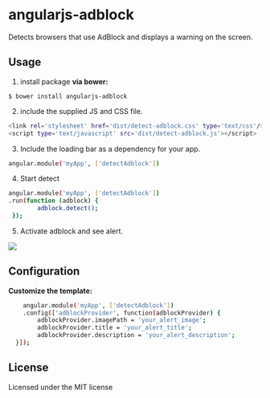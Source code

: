 # angularjs-adblock

Detects browsers that use AdBlock and displays a warning on the screen.
## Usage
1. install package
**via bower:**

`$ bower install angularjs-adblock`

2. include the supplied JS and CSS file.

```sh
<link rel='stylesheet' href='dist/detect-adblock.css' type='text/css'/>
<script type='text/javascript' src='dist/detect-adblock.js'></script>
```

3. Include the loading bar as a dependency for your app.

```sh
angular.module('myApp', ['detectAdblock'])
```

4. Start detect

```sh
angular.module('myApp', ['detectAdblock'])
.run(function (adblock) {
        adblock.detect();
 });
```

5. Activate adblock and see alert.

 ![](https://preview.ibb.co/kHEO9y/Screenshot.png)

## Configuration
**Customize the template:**
```sh
    angular.module('myApp', ['detectAdblock'])
    .config(['adblockProvider', function(adblockProvider) {
        adblockProvider.imagePath = 'your_alert_image';
        adblockProvider.title = 'your_alert_title';
        adblockProvider.description = 'your_alert_description';
  }]);
```
## License
Licensed under the MIT license
